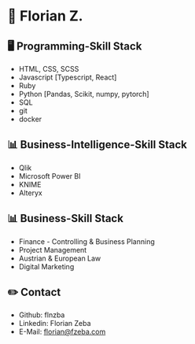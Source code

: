 # 👋 Florian Z.

## 🖥️ Programming-Skill Stack
+ HTML, CSS, SCSS
+ Javascript [Typescript, React]
+ Ruby
+ Python [Pandas, Scikit, numpy, pytorch]
+ SQL
+ git
+ docker

## 📊 Business-Intelligence-Skill Stack
+ Qlik
+ Microsoft Power BI
+ KNIME
+ Alteryx

## 📊 Business-Skill Stack
+ Finance - Controlling & Business Planning
+ Project Management
+ Austrian & European Law
+ Digital Marketing

## ✏️ Contact
+ Github: flnzba
+ Linkedin: Florian Zeba
+ E-Mail: florian@fzeba.com
